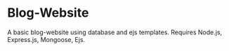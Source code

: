 # Blog-Website
A basic blog-website using database and ejs templates.
Requires Node.js, Express.js, Mongoose, Ejs.
